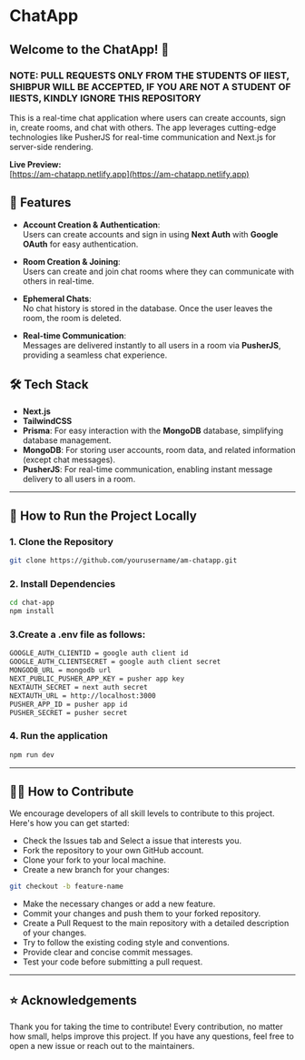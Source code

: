 # ChatApp

## Welcome to the ChatApp! 🚀

### NOTE: PULL REQUESTS ONLY FROM THE STUDENTS OF IIEST, SHIBPUR WILL BE ACCEPTED, IF YOU ARE NOT A STUDENT OF IIESTS, KINDLY IGNORE THIS REPOSITORY

This is a real-time chat application where users can create accounts, sign in, create rooms, and chat with others. The app leverages cutting-edge technologies like PusherJS for real-time communication and Next.js for server-side rendering.

**Live Preview:**  
[https://am-chatapp.netlify.app](https://am-chatapp.netlify.app)



## 🚀 Features

- **Account Creation & Authentication**:  
  Users can create accounts and sign in using **Next Auth** with **Google OAuth** for easy authentication.

- **Room Creation & Joining**:  
  Users can create and join chat rooms where they can communicate with others in real-time.

- **Ephemeral Chats**:  
  No chat history is stored in the database. Once the user leaves the room, the room is deleted.

- **Real-time Communication**:  
  Messages are delivered instantly to all users in a room via **PusherJS**, providing a seamless chat experience.


## 🛠️ Tech Stack

- **Next.js**
- **TailwindCSS**
- **Prisma**: For easy interaction with the **MongoDB** database, simplifying database management.
- **MongoDB**: For storing user accounts, room data, and related information (except chat messages).
- **PusherJS**: For real-time communication, enabling instant message delivery to all users in a room.
---

## 📝 How to Run the Project Locally

### 1. Clone the Repository
```bash
git clone https://github.com/yourusername/am-chatapp.git
```

### 2. Install Dependencies
```bash
cd chat-app
npm install
```

### 3.Create a .env file as follows:
```bash
GOOGLE_AUTH_CLIENTID = google auth client id
GOOGLE_AUTH_CLIENTSECRET = google auth client secret
MONGODB_URL = mongodb url
NEXT_PUBLIC_PUSHER_APP_KEY = pusher app key
NEXTAUTH_SECRET = next auth secret
NEXTAUTH_URL = http://localhost:3000 
PUSHER_APP_ID = pusher app id
PUSHER_SECRET = pusher secret
```

### 4. Run the application
```bash
npm run dev
```
---

## 👨‍💻 How to Contribute
We encourage developers of all skill levels to contribute to this project. Here's how you can get started:

- Check the Issues tab and Select a issue that interests you.
- Fork the repository to your own GitHub account.
- Clone your fork to your local machine.
- Create a new branch for your changes:
```bash
git checkout -b feature-name
```  
- Make the necessary changes or add a new feature.
- Commit your changes and push them to your forked repository.
- Create a Pull Request to the main repository with a detailed description of your changes.
- Try to follow the existing coding style and conventions.
- Provide clear and concise commit messages.
- Test your code before submitting a pull request.
  
---

## ⭐ Acknowledgements
Thank you for taking the time to contribute! Every contribution, no matter how small, helps improve this project. If you have any questions, feel free to open a new issue or reach out to the maintainers.

